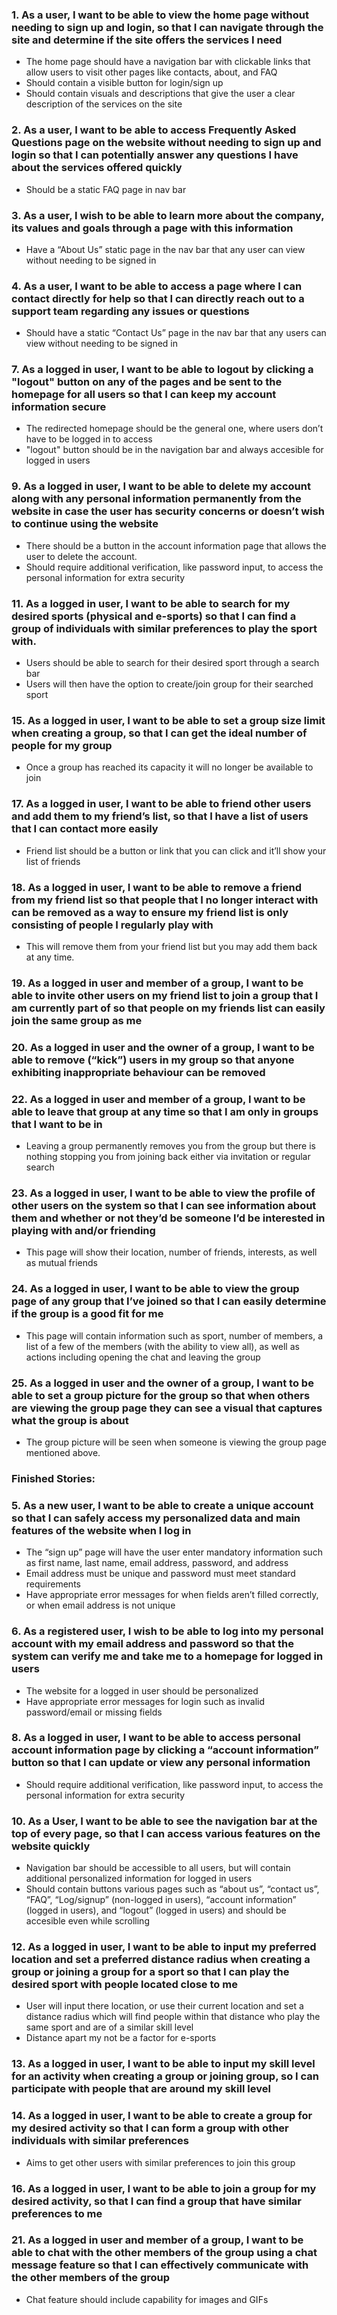 ### 1. As a user, I want to be able to view the home page without needing to sign up and login, so that I can navigate through the site and determine if the site offers the services I need 
* The home page should have a navigation bar with clickable links that allow users to visit other pages like contacts, about, and FAQ
* Should contain a visible button for login/sign up
* Should contain visuals and descriptions that give the user a clear description of the services on the site 

### 2. As a user, I want to be able to access Frequently Asked Questions page on the website without needing to sign up and login so that I can potentially answer any questions I have about the services offered quickly
* Should be a static FAQ page in nav bar 

### 3. As a user, I wish to be able to learn more about the company, its values and goals through a page with this information
* Have a “About Us” static page in the nav bar that any user can view without needing to be signed in

### 4. As a user, I want to be able to access a page where I can contact directly for help so that I can directly reach out to a support team regarding any issues or questions
* Should have a static “Contact Us” page in the nav bar that any users can view without needing to be signed in

### 7. As a logged in user, I want to be able to logout by clicking a "logout" button on any of the pages and be sent to the homepage for all users so that I can keep my account information secure
* The redirected homepage should be the general one, where users don’t have to be logged in to access
* "logout" button should be in the navigation bar and always accesible for logged in users

### 9. As a logged in user, I want to be able to delete my account along with any personal information permanently from the website in case the user has security concerns or doesn’t wish to continue using the website
* There should be a button in the account information page that allows the user to delete the account. 
* Should require additional verification, like password input, to access the personal information for extra security

### 11. As a logged in user, I want to be able to search for my desired sports (physical and e-sports) so that I can find a group of individuals with similar preferences to play the sport with.
* Users should be able to search for their desired sport through a search bar
* Users will then have the option to create/join group for their searched sport

### 15. As a logged in user, I want to be able to set a group size limit when creating a group, so that I can get the ideal number of people for my group
* Once a group has reached its capacity it will no longer be available to join

### 17. As a logged in user, I want to be able to friend other users and add them to my friend’s list, so that I have a list of users that I can contact more easily 
* Friend list should be a button or link that you can click and it’ll show your list of friends

### 18. As a logged in user, I want to be able to remove a friend from my friend list so that people that I no longer interact with can be removed as a way to ensure my friend list is only consisting of people I regularly play with
* This will remove them from your friend list but you may add them back at any time. 

### 19. As a logged in user and member of a group, I want to be able to invite other users on my friend list to join a group that I am currently part of so that people on my friends list can easily join the same group as me

### 20. As a logged in user and the owner of a group, I want to be able to remove (“kick”) users in my group so that anyone exhibiting inappropriate behaviour can be removed

### 22. As a logged in user and member of a group, I want to be able to leave that group at any time so that I am only in groups that I want to be in
* Leaving a group permanently removes you from the group but there is nothing stopping you from joining back either via invitation or regular search

### 23. As a logged in user, I want to be able to view the profile of other users on the system so that I can see information about them and whether or not they’d be someone I’d be interested in playing with and/or friending
* This page will show their location, number of friends, interests, as well as mutual friends

### 24. As a logged in user, I want to be able to view the group page of any group that I’ve joined so that I can easily determine if the group is a good fit for me
* This page will contain information such as sport, number of members, a list of a few of the members (with the ability to view all), as well as actions including opening the chat and leaving the group

### 25. As a logged in user and the owner of a group, I want to be able to set a group picture for the group so that when others are viewing the group page they can see a visual that captures what the group is about
* The group picture will be seen when someone is viewing the group page mentioned above. 



### Finished Stories:

### 5. As a new user, I want to be able to create a unique account so that I can safely access my personalized data and main features of the website when I log in
* The “sign up” page will have the user enter mandatory information such as first name, last name, email address, password, and address
* Email address must be unique and password must meet standard requirements
* Have appropriate error messages for when fields aren’t filled correctly, or when email address is not unique

### 6. As a registered user, I wish to be able to log into my personal account with my email address and password so that the system can verify me and take me to a homepage for logged in users
* The website for a logged in user should be personalized
* Have appropriate error messages for login such as invalid password/email or missing fields

### 8. As a logged in user, I want to be able to access personal account information page by clicking a “account information” button so that I can update or view any personal information
* Should require additional verification, like password input, to access the personal information for extra security

### 10. As a User, I want to be able to see the navigation bar at the top of every page, so that I can access various features on the website quickly
* Navigation bar should be accessible to all users, but will contain additional personalized information for logged in users
* Should contain buttons various pages such as “about us”, “contact us”, “FAQ”, “Log/signup” (non-logged in users), “account information” (logged in users), and “logout” (logged in users) and should be accesible even while scrolling

### 12. As a logged  in user, I want to be able to input my preferred location and set a preferred distance radius when creating a group or joining a group for a sport so that I can play the desired sport with people located close to me
* User will input there location, or use their current location and set a distance radius which will find people within that distance who play the same sport and are of a similar skill level
* Distance apart my not be a factor for e-sports

### 13. As a logged in user, I want to be able to input my skill level for an activity when creating a group or joining group, so I can participate with people that are around my skill level

### 14. As a logged in user, I want to be able to create a group for my desired activity so that I can form a group with other individuals with similar preferences
* Aims to get other users with similar preferences to join this group

### 16. As a logged in user, I want to be able to join a group for my desired activity, so that I can find a group that have similar preferences to me

### 21.  As a logged in user and member of a group, I want to be able to chat with the other members of the group using a chat message feature so that I can effectively communicate with the other members of the group
* Chat feature should include capability for images and GIFs
